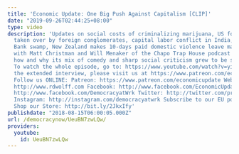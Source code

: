```yaml
---
title: 'Economic Update: One Big Push Against Capitalism [CLIP]'
date: "2019-09-26T02:44:25+08:00"
type: video
description: 'Updates on social costs of criminalizing marijuana, US food outlets
  taken over by foreign conglomerates, capital labor conflict in India, Trump''s Signature
  Bank swamp, New Zealand makes 10-days paid domestic violence leave mandatory. Interview
  with Matt Christman and Will Menaker of the Chapo Trap House podcast phenomenon:
  how and why its mix of comedy and sharp social criticism grew to be so popular.
  To watch the whole episode, go to: https://www.youtube.com/watch?v=yioV2... To watch
  the extended interview, please visit us at https://www.patreon.com/economicupdate
  Follow us ONLINE: Patreon: https://www.patreon.com/economicupdate Websites: http://www.democracyatwork.info/econo...
  http://www.rdwolff.com Facebook: http://www.facebook.com/EconomicUpdate http://www.facebook.com/RichardDWolff
  http://www.facebook.com/DemocracyatWrk Twitter: http://twitter.com/profwolff http://twitter.com/democracyatwrk
  Instagram: http://instagram.com/democracyatwrk Subscribe to our EU podcast: http://economicupdate.libsyn.com
  Shop our Store: http://bit.ly/2JkxIfy'
publishdate: "2018-08-15T06:00:05.000Z"
url: /democracynow/UeuBN7zwLQw/
providers:
  youtube:
    id: UeuBN7zwLQw
---
```

